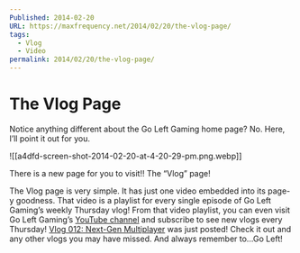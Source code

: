 ```yaml
---
Published: 2014-02-20
URL: https://maxfrequency.net/2014/02/20/the-vlog-page/
tags:
  - Vlog
  - Video
permalink: 2014/02/20/the-vlog-page/
---
```

# The Vlog Page

Notice anything different about the Go Left Gaming home page? No. Here, I’ll point it out for you.

![[a4dfd-screen-shot-2014-02-20-at-4-20-29-pm.png.webp]]

There is a new page for you to visit!! The “Vlog” page!

The Vlog page is very simple. It has just one video embedded into its page-y goodness. That video is a playlist for every single episode of Go Left Gaming’s weekly Thursday vlog! From that video playlist, you can even visit Go Left Gaming’s [YouTube channel](http://www.youtube.com/maxfrequency) and subscribe to see new vlogs every Thursday! [Vlog 012: Next-Gen Multiplayer](https://www.youtube.com/watch?v=5DaqVdzkQhI&list=PLxCxW3Sbhy5b4IYDcsakl7fOUEZJy7uQk&index=1) was just posted! Check it out and any other vlogs you may have missed. And always remember to…Go Left!